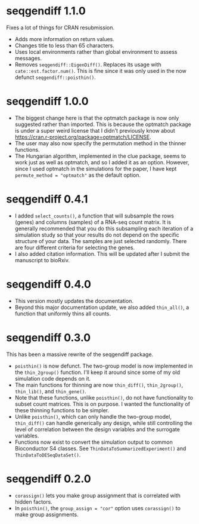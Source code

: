# seqgendiff 1.1.0

Fixes a lot of things for CRAN resubmission.

- Adds more information on return values.
- Changes title to less than 65 characters.
- Uses local environments rather than global environment to assess
  messages.
- Removes `seqgendiff::EigenDiff()`. Replaces its usage 
  with `cate::est.factor.num()`. This is fine since it was only 
  used in the now defunct `seqgendiff::poisthin()`.

# seqgendiff 1.0.0

- The biggest change here is that the optmatch package is now only
  suggested rather than imported. This is because the optmatch package
  is under a super weird license that I didn't previously know about
  <https://cran.r-project.org/package=optmatch/LICENSE>.
- The user may also now specify the permutation method in the thinner
  functions.
- The Hungarian algorithm, implemented in the clue package, seems to
  work just as well as optmatch, and so I added it as an
  option. However, since I used optmatch in the simulations for the
  paper, I have kept `permute_method = "optmatch"` as the default
  option.

# seqgendiff 0.4.1

- I added `select_counts()`, a function that will subsample the rows (genes)
  and columns (samples) of a RNA-seq count matrix. It is generally
  recommended that you do this subsampling each iteration of a simulation
  study so that your results do not depend on the specific structure of
  your data. The samples are just selected randomly. There are four different
  criteria for selecting the genes.
- I also added citation information. This will be updated after I submit
  the manuscript to bioRxiv.

# seqgendiff 0.4.0

- This version mostly updates the documentation. 
- Beyond this major documentation update, we also added `thin_all()`, 
  a function that uniformly thins all counts.

# seqgendiff 0.3.0

This has been a massive rewrite of the seqgendiff package.

- `poisthin()` is now defunct. The two-group model is now implemented in
  the `thin_2group()` function. I'll keep it around since some of my old
  simulation code depends on it.
- The main functions for thinning are now `thin_diff()`, `thin_2group()`, 
  `thin_lib()`, and `thin_gene()`.
- Note that these functions, unlike `poisthin()`, do not have functionality to
  subset count matrices. This is on purpose. I wanted the functionality
  of these thinning functions to be simpler.
- Unlike `poisthin()`, which can only handle the two-group model, `thin_diff()`
  can handle generically any design, while still controlling the level of 
  correlation between the design variables and the surrogate variables.
- Functions now exist to convert the simulation output to common 
  Bioconductor S4 classes. See `ThinDataToSummarizedExperiment()` 
  and `ThinDataToDESeqDataSet()`.

# seqgendiff 0.2.0

* `corassign()` lets you make group assignment that is correlated with hidden factors.
* In `poisthin()`, the `group_assign = "cor"` option uses `corassign()` to make group assignments.
